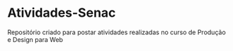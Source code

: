 # Atividades-Senac
Repositório criado para postar atividades realizadas no curso de Produção e Design para Web
